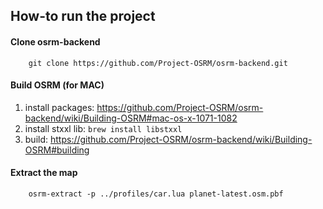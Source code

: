 ## How-to run the project

#### Clone osrm-backend
```
    git clone https://github.com/Project-OSRM/osrm-backend.git
```

#### Build OSRM (for MAC)
1. install packages: https://github.com/Project-OSRM/osrm-backend/wiki/Building-OSRM#mac-os-x-1071-1082
2. install stxxl lib: `brew install libstxxl`
3. build: https://github.com/Project-OSRM/osrm-backend/wiki/Building-OSRM#building

#### Extract the map
```
    osrm-extract -p ../profiles/car.lua planet-latest.osm.pbf
```
